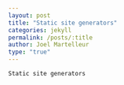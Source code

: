 ```yaml
---
layout: post
title: "Static site generators"
categories: jekyll
permalink: /posts/:title
author: Joel Martelleur
type: "true"
---
```


```
Static site generators

```
